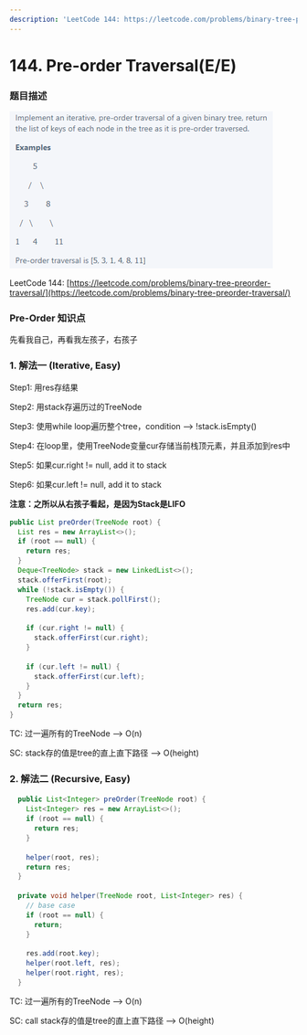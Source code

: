 ```yaml
---
description: 'LeetCode 144: https://leetcode.com/problems/binary-tree-preorder-traversal/'
---
```


# 144. Pre-order Traversal(E/E)

### 题目描述&#x20;

![](<../../.gitbook/assets/image (36) (1) (1) (1).png>)

LeetCode 144: [https://leetcode.com/problems/binary-tree-preorder-traversal/](https://leetcode.com/problems/binary-tree-preorder-traversal/)

### Pre-Order 知识点

先看我自己，再看我左孩子，右孩子

### 1.  解法一 (Iterative, Easy)

Step1: 用res存结果

Step2: 用stack存遍历过的TreeNode

Step3: 使用while loop遍历整个tree，condition --> !stack.isEmpty()

Step4: 在loop里，使用TreeNode变量cur存储当前栈顶元素，并且添加到res中

Step5: 如果cur.right != null, add it to stack

Step6: 如果cur.left != null, add it to stack

**注意：之所以从右孩子看起，是因为Stack是LIFO**

```java
public List preOrder(TreeNode root) { 
  List res = new ArrayList<>(); 
  if (root == null) { 
    return res; 
  } 
  Deque<TreeNode> stack = new LinkedList<>();
  stack.offerFirst(root);
  while (!stack.isEmpty()) {
    TreeNode cur = stack.pollFirst();
    res.add(cur.key);

    if (cur.right != null) {
      stack.offerFirst(cur.right);
    }

    if (cur.left != null) {
      stack.offerFirst(cur.left);
    }
  }
  return res;
}
```

TC: 过一遍所有的TreeNode --> O(n)

SC: stack存的值是tree的直上直下路径 --> O(height)

### 2. 解法二 (Recursive, Easy)

```java
  public List<Integer> preOrder(TreeNode root) {
    List<Integer> res = new ArrayList<>();
    if (root == null) {
      return res;
    }

    helper(root, res);
    return res;
  }

  private void helper(TreeNode root, List<Integer> res) {
    // base case
    if (root == null) {
      return;
    }

    res.add(root.key);
    helper(root.left, res);
    helper(root.right, res);
  }
```

TC: 过一遍所有的TreeNode --> O(n)

SC: call stack存的值是tree的直上直下路径 --> O(height)
